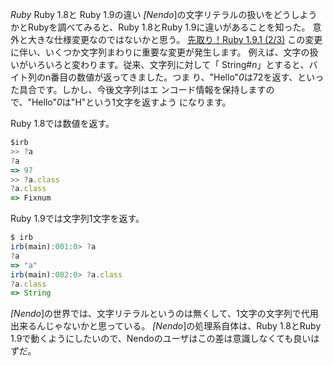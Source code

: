 *Ruby* Ruby 1.8と Ruby 1.9の違い
*[Nendo*]の文字リテラルの扱いをどうしようかとRubyを調べてみると、Ruby 1.8とRuby 1.9に違いがあることを知った。
意外と大きな仕様変更なのではないかと思う。
 [<Think IT> 先取り！Ruby 1.9.1 (2/3)](http://www.thinkit.co.jp/cert/article/0709/26/2.htm)
   この変更に伴い、いくつか文字列まわりに重要な変更が発生します。
 例えば、文字の扱いがいろいろと変わります。従来、文字列に対して「
 String#*n*」とすると、バイト列のn番目の数値が返ってきました。つま
 り、"Hello"*0*は72を返す、といった具合です。しかし、今後文字列はエ
 ンコード情報を保持しますので、"Hello"*0*は"H"という1文字を返すよう
 になります。

Ruby 1.8では数値を返す。
```javascript
$irb
>> ?a
?a
=> 97
>> ?a.class
?a.class
=> Fixnum
```

Ruby 1.9では文字列1文字を返す。
```javascript
$ irb
irb(main):001:0> ?a
?a
=> "a"
irb(main):002:0> ?a.class
?a.class
=> String
```

*[Nendo*]の世界では、文字リテラルというのは無くして、1文字の文字列で代用出来るんじゃないかと思っている。
*[Nendo*]の処理系自体は、Ruby 1.8とRuby 1.9で動くようにしたいので、Nendoのユーザはこの差は意識しなくても良いはずだ。
